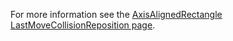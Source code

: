 For more information see the [AxisAlignedRectangle LastMoveCollisionReposition page](/documentation/api/flatredball/math/geometry/axisalignedrectangle/lastmovecollisionreposition.md).
